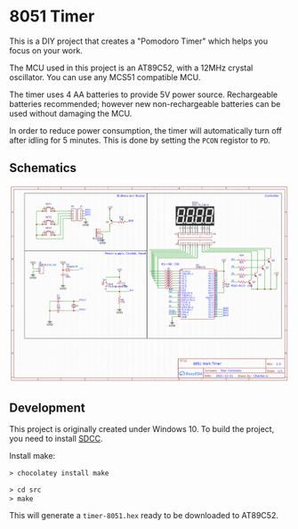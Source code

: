 8051 Timer
===========

This is a DIY project that creates a "Pomodoro Timer" which helps you focus on your work.

The MCU used in this project is an AT89C52, with a 12MHz crystal oscillator. You can use any MCS51 compatible MCU.

The timer uses 4 AA batteries to provide 5V power source. Rechargeable batteries recommended; however
new non-rechargeable batteries can be used without damaging the MCU.

In order to reduce power consumption, the timer will automatically turn off after idling for 5 minutes.
This is done by setting the `PCON` registor to `PD`.



Schematics
------------

![Schematics](schematics/8051-timer-battery-schematic.png)


Development
--------------

This project is originally created under Windows 10.
To build the project, you need to install [SDCC](http://sdcc.sourceforge.net/).

Install make:

```
> chocolatey install make
```

```
> cd src
> make
```

This will generate a `timer-8051.hex` ready to be downloaded to AT89C52.